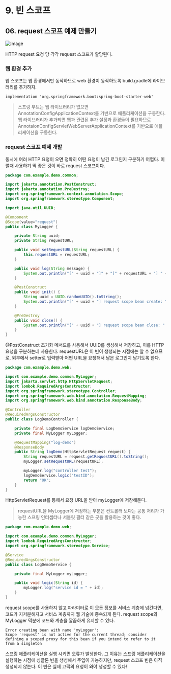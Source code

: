 # 9. 빈 스코프
## 06. request 스코프 예제 만들기
![image](https://github.com/GYUNGAEEEE/inflearn-Spring/assets/158580466/0340bad6-44fa-4848-9d0e-5bc51ea6c26b)

HTTP request 요청 당 각각 request 스코프가 할당된다.

### 웹 환경 추가
웹 스코프는 웹 환경에서만 동작하므로 web 환경이 동작하도록 build.gradle에 라이브러리를 추가하자.
```
implementation 'org.springframework.boot:spring-boot-starter-web'
```
> 스프링 부트는 웹 라이브러리가 없으면 AnnotationConfigApplicationContext를 기반으로 애플리케이션을 구동한다.
> 웹 라이브러리가 추가되면 웹과 관련된 추가 설정과 환경들이 필요하므로 AnnotaionConfigServletWebServerApplicationContext를 기반으로
> 애플리케이션을 구동한다.

### request 스코프 예제 개발
동시에 여러 HTTP 요청이 오면 정확히 어떤 요청이 남긴 로그인지 구분하기 어렵다.
이럴때 사용하기 딱 좋은 것이 바로 request 스코프이다.
```java
package com.example.demo.common;

import jakarta.annotation.PostConstruct;
import jakarta.annotation.PreDestroy;
import org.springframework.context.annotation.Scope;
import org.springframework.stereotype.Component;

import java.util.UUID;

@Component
@Scope(value="request")
public class MyLogger {

    private String uuid;
    private String requestURL;

    public void setRequestURL(String requestURL) {
        this.requestURL = requestURL;
    }

    public void log(String message) {
        System.out.println("[" + uuid + "]" + "[" + requestURL + "] " + message);
    }

    @PostConstruct
    public void init() {
        String uuid = UUID.randomUUID().toString();
        System.out.println("[" + uuid + "] request scope bean create: " + this);
    }

    @PreDestroy
    public void close() {
        System.out.println("[" + uuid + "] request scope bean close: " + this);
    }
}
```
@PostConstruct 초기화 메서드를 사용해서 UUID를 생성해서 저장하고, 이를 HTTP 요청을 구분하는데 사용한다.
requestURL은 이 빈이 생성되는 시점에는 알 수 없으므로, 외부에서 setter로 입력받아 어떤 URL을 요청해서 남은 로그인지 남기도록 한다.
```java
package com.example.demo.web;

import com.example.demo.common.MyLogger;
import jakarta.servlet.http.HttpServletRequest;
import lombok.RequiredArgsConstructor;
import org.springframework.stereotype.Controller;
import org.springframework.web.bind.annotation.RequestMapping;
import org.springframework.web.bind.annotation.ResponseBody;

@Controller
@RequiredArgsConstructor
public class LogDemoController {

    private final LogDemoService logDemoService;
    private final MyLogger myLogger;

    @RequestMapping("log-demo")
    @ResponseBody
    public String logDemo(HttpServletRequest request) {
        String requestURL = request.getRequestURL().toString();
        myLogger.setRequestURL(requestURL);

        myLogger.log("controller test");
        logDemoService.logic("testID");
        return "OK";
    }
}
```
HttpServletRequest를 통해서 요청 URL을 받아 myLogger에 저장해둔다.
> requestURL을 MyLogger에 저장하는 부분은 컨트롤러 보다는 공통 처리가 가능한 스프링 인터셉터나 서블릿 필터 같은 곳을 활용하는 것이 좋다.

```java
package com.example.demo.web;

import com.example.demo.common.MyLogger;
import lombok.RequiredArgsConstructor;
import org.springframework.stereotype.Service;

@Service
@RequiredArgsConstructor
public class LogDemoService {

    private final MyLogger myLogger;

    public void logic(String id) {
        myLogger.log("service id = " + id);
    }
}
```
request scope를 사용하지 않고 파라미터로 이 모든 정보를 서비스 계층에 넘긴다면, 코드가 지저분해지고 서비스 계층까지 웹 기술에 종속되게 된다.
request scope의 MyLogger 덕분에 코드와 계층을 깔끔하게 유지할 수 있다.
```
Error creating bean with name 'myLogger':
Scope 'request' is not active for the current thread; consider defining a scoped proxy for this bean if you intend to refer to it from a singleton
```
스프링 애플리케이션을 실행 시키면 오류가 발생한다.
그 이유는 스프링 애플리케이션을 실행하는 시점에 싱글톤 빈을 생성해서 주입이 가능하지만,
request 스코프 빈은 아직 생성되지 않는다. 이 빈은 실제 고객의 요청이 와야 생성할 수 있다!
